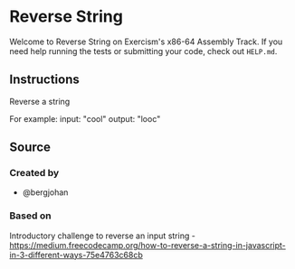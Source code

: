 # Reverse String

Welcome to Reverse String on Exercism's x86-64 Assembly Track.
If you need help running the tests or submitting your code, check out `HELP.md`.

## Instructions

Reverse a string

For example:
input: "cool"
output: "looc"

## Source

### Created by

- @bergjohan

### Based on

Introductory challenge to reverse an input string - https://medium.freecodecamp.org/how-to-reverse-a-string-in-javascript-in-3-different-ways-75e4763c68cb